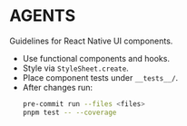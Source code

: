 # AGENTS

Guidelines for React Native UI components.

- Use functional components and hooks.
- Style via `StyleSheet.create`.
- Place component tests under `__tests__/`.
- After changes run:
  ```bash
  pre-commit run --files <files>
  pnpm test -- --coverage
  ```
